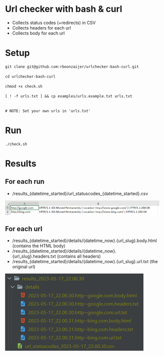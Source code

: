 # Url checker with bash & curl

- Collects status codes (+redirects) in CSV
- Collects headers for each url
- Collects body for each url

# Setup
```
git clone git@github.com:rboonzaijer/urlchecker-bash-curl.git

cd urlchecker-bash-curl

chmod +x check.sh

[ ! -f urls.txt ] && cp examples/urls.example.txt urls.txt


# NOTE: Set your own urls in 'urls.txt'
```

# Run
```
./check.sh
```

# Results

## For each run

- /results_{datetime_started}/url_statuscodes_{datetime_started}.csv

![](examples/example-csv.png)

## For each url

- /results_{datetime_started}/details/{datetime_now}.{url_slug}.body.html (contains the HTML body)
- /results_{datetime_started}/details/{datetime_now}.{url_slug}.headers.txt (contains all headers)
- /results_{datetime_started}/details/{datetime_now}.{url_slug}.url.txt (the original url)

![](examples/example-details.png)
